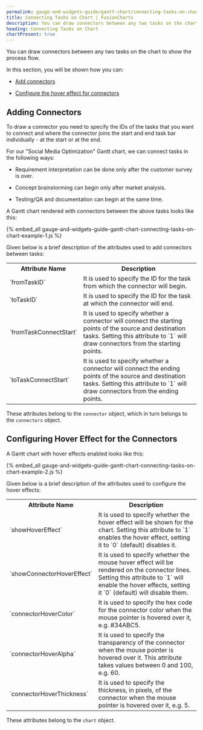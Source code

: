 ```yaml
---
permalink: gauge-and-widgets-guide/gantt-chart/connecting-tasks-on-chart.html
title: Connecting Tasks on Chart | FusionCharts
description: You can draw connectors between any two tasks on the chart to show the process flow. This section talks about adding connectors and configuring hover effects
heading: Connecting Tasks on Chart
chartPresent: true
---
```


You can draw connectors between any two tasks on the chart to show the process flow.

In this section, you will be shown how you can:

* <a href="/gauge-and-widgets-guide/gantt-chart/connecting-tasks-on-chart.html#adding-connectors">Add connectors</a>

* <a href="/gauge-and-widgets-guide/gantt-chart/connecting-tasks-on-chart.html#configuring-hover-effect-for-the-connectors">Configure the hover effect for connectors</a>

## Adding Connectors

To draw a connector you need to specify the IDs of the tasks that you want to connect and where the connector joins the start and end task bar individually - at the start or at the end.

For our "Social Media Optimization" Gantt chart, we can connect tasks in the following ways:

* Requirement interpretation can be done only after the customer survey is over.

* Concept brainstorming can begin only after market analysis.

* Testing/QA and documentation can begin at the same time.

A Gantt chart rendered with connectors between the above tasks looks like this:

{% embed_all gauge-and-widgets-guide-gantt-chart-connecting-tasks-on-chart-example-1.js %}

Given below is a brief description of the attributes used to add connectors between tasks:

<table>
  <tr>
    <th>Attribute Name</th>
    <th>Description</th>
  </tr>
  <tr>
    <td>`fromTaskID`</td>
    <td>It is used to specify the ID for the task from which the connector will begin.</td>
  </tr>
  <tr>
    <td>`toTaskID`</td>
    <td>It is used to specify the ID for the task at which the connector will end.</td>
  </tr>
  <tr>
    <td>`fromTaskConnectStart`</td>
    <td>It is used to specify whether a connector will connect the starting points of the source and destination tasks. Setting this attribute to `1` will draw connectors from the starting points.</td>
  </tr>
  <tr>
    <td>`toTaskConnectStart`</td>
    <td>It is used to specify whether a connector will connect the ending points of the source and destination tasks. Setting this attribute to `1` will draw connectors from the ending points.</td>
  </tr>
</table>


These attributes belong to the `connector` object, which in turn belongs to the `connectors` object.


## Configuring Hover Effect for the Connectors

A Gantt chart with hover effects enabled looks like this:

{% embed_all gauge-and-widgets-guide-gantt-chart-connecting-tasks-on-chart-example-2.js %}

Given below is a brief description of the attributes used to configure the hover effects:

<table>
  <tr>
    <th>Attribute Name</th>
    <th>Description</th>
  </tr>
  <tr>
    <td>`showHoverEffect`</td>
    <td>It is used to specify whether the hover effect will be shown for the chart. Setting this attribute to `1` enables the hover effect, setting it to  `0` (default) disables it. </td>
  </tr>
  <tr>
    <td>`showConnectorHoverEffect`</td>
    <td>It is used to specify whether the mouse hover effect will be rendered on the connector lines. Setting this attribute to `1` will enable the hover effects, setting it `0` (default) will disable them.</td>
  </tr>
  <tr>
    <td>`connectorHoverColor`</td>
    <td>It is used to specify the hex code for the connector color when the mouse pointer is hovered over it, e.g. #34ABC5.</td>
  </tr>
  <tr>
    <td>`connectorHoverAlpha`</td>
    <td>It is used to specify the transparency of the connector when the mouse pointer is hovered over it. This attribute takes values between 0 and 100, e.g. 60. </td>
  </tr>
  <tr>
    <td>`connectorHoverThickness`</td>
    <td>It is used to specify the thickness, in pixels, of the connector when the mouse pointer is hovered over it, e.g. 5.</td>
  </tr>
</table>


These attributes belong to the `chart` object.